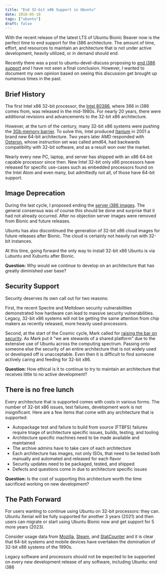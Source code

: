 ```yaml
---
title: "End 32-bit x86 Support in Ubuntu"
date: 2018-05-18
tags: ["ubuntu"]
draft: false
---
```


With the recent release of the latest LTS of Ubuntu Bionic Beaver now is the perfect time to end support for the i386 architecture. The amount of time, effort, and resources to maintain an architecture that is not under active development, heavily utilized, or in demand should end.

Recently there was a post to ubuntu-devel-discuss proposing to [end i386 support](https://lists.ubuntu.com/archives/ubuntu-devel-discuss/2018-May/018004.html) and I have not seen a final conclusion. However, I wanted to document my own opinion based on seeing this discussion get brought up numerous times in the past.

## Brief History

The first Intel x86 32-bit processor, the [Intel 80386](https://en.wikipedia.org/wiki/Intel_80386), where 386 in i386 comes from, was released in the mid-1980s. For nearly 20 years, there were additional revisions and advancements to the 32-bit x86 architecture.

However, at the turn of the century, many 32-bit x86 systems were pushing the [3Gb memory barrier](https://en.wikipedia.org/wiki/3_GB_barrier). To solve this, Intel produced [Itanium](https://en.wikipedia.org/wiki/Itanium) in 2001 a brand new 64-bit architecture. Two years later AMD responded with [Opteron](https://en.wikipedia.org/wiki/Opteron), whose instruction set was called amd64, had backwards compatibility with 32-bit software, and as a result won over the market.

Nearly every new PC, laptop, and server has shipped with an x86 64-bit capable processor since then. New Intel 32-bit only x86 processors have released for specific use-cases such as embedded processors found on the Intel Atom and even many, but admittedly not all, of those have 64-bit support.

## Image Deprecation

During the last cycle, I proposed ending the [server i386 images](https://lists.ubuntu.com/archives/ubuntu-server/2017-October/007611.html). The general consensus was of course this should be done and surprise that it had not already occurred. After no objection server images were removed from Bionic and future releases.

Ubuntu has also discontinued the generation of 32-bit x86 cloud images for future releases after Bionic. The cloud is certainly not heavily run with 32-bit instances.

At this time, going forward the only way to install 32-bit x86 Ubuntu is via Lubuntu and Xubuntu after Bionic.

**Question:** Why would we continue to develop on an architecture that has greatly diminished user base?

## Security Support

Security deserves its own call out for two reasons:

First, the recent Spectre and Meltdown security vulnerabilities demonstrated how hardware can lead to massive security vulnerabilities. Legacy, 32-bit x86 systems will not be getting the same attention from chip makers as recently released, more heavily used processors.

Second, at the start of the Cosmic cycle, Mark called for [raising the bar on security](https://www.markshuttleworth.com/archives/1521). As Mark put it "we are stewards of a shared platform" due to the extensive use of Ubuntu across the computing spectrum. Passing onto someone else the security of an entire architecture that is not widely used or developed off is unacceptable. Even then it is difficult to find someone actively caring and feeding for 32-bit x86.

**Question:** How ethical is it to continue to try to maintain an architecture that receives little to no active development?

## There is no free lunch

Every architecture that is supported comes with costs in various forms. The number of 32-bit x86 issues, test failures, development work is not insignificant. Here are a few items that come with any architecture that is supported:

- Autopackage test and failure to build from source (FTBFS) failures require triage of architecture specific issues, builds, testing, and tooling
- Architecture specific machines need to be made available and maintained
- The archive admins have to take care of each architecture
- Each architecture has images, not only ISOs, that need to be tested both manually and automated and released for each flavor
- Security updates need to be packaged, tested, and shipped
- Defects and questions come in due to architecture specific issues

**Question:** Is the cost of supporting this architecture worth the time sacrificed working on new development?

## The Path Forward

For users wanting to continue using Ubuntu on 32-bit processors: they can. Ubuntu Xenial will be fully supported for another 3 years (2021) and then users can migrate or start using Ubuntu Bionic now and get support for 5 more years (2023).

Consider usage data from [Mozilla](https://hardware.metrics.mozilla.com/#goto-os-and-architecture), [Steam](https://store.steampowered.com/hwsurvey/), and [StatCounter](http://gs.statcounter.com/) and it is clear that 64-bit systems and mobile devices have overtaken the domination of 32-bit x86 systems of the 1990s.

Legacy software and processors should not be expected to be supported on every new development release of any software, including Ubuntu: end i386
